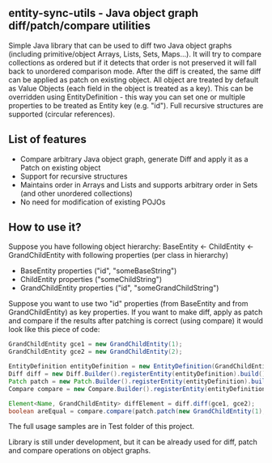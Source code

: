 ## entity-sync-utils - Java object graph diff/patch/compare utilities

Simple Java library that can be used to diff two Java object graphs (including primitive/object Arrays, Lists, Sets, Maps...). It will try to compare collections as ordered but if it detects that order is not preserved it will fall back to unordered comparison mode. After the diff is created, the same diff can be applied as patch on existing object. All object are treated by default as Value Objects (each field in the object is treated as a key). This can be overridden using EntityDefinition - this way you can set one or multiple properties to be treated as Entity key (e.g. "id"). Full recursive structures are supported (circular references).

## List of features

* Compare arbitrary Java object graph, generate Diff and apply it as a Patch on existing object
* Support for recursive structures
* Maintains order in Arrays and Lists and supports arbitrary order in Sets (and other unordered collections)
* No need for modification of existing POJOs

## How to use it?

Suppose you have following object hierarchy: BaseEntity <- ChildEntity <- GrandChildEntity with following properties (per class in hierarchy)

* BaseEntity properties ("id", "someBaseString")
* ChildEntity properties ("someChildString")
* GrandChildEntity properties ("id", "someGrandChildString")

Suppose you want to use two "id" properties (from BaseEntity and from GrandChildEntity) as key properties. If you want to make diff, apply as patch and compare if the results after patching is correct (using compare) it would look like this piece of code:

```java
GrandChildEntity gce1 = new GrandChildEntity(1);
GrandChildEntity gce2 = new GrandChildEntity(2);

EntityDefinition entityDefinition = new EntityDefinition(GrandChildEntity.class, "id").registerSuperclass(BaseEntity.class, "id");
Diff diff = new Diff.Builder().registerEntity(entityDefinition).build();
Patch patch = new Patch.Builder().registerEntity(entityDefinition).build();
Compare compare = new Compare.Builder().registerEntity(entityDefinition).build();

Element<Name, GrandChildEntity> diffElement = diff.diff(gce1, gce2);
boolean areEqual = compare.compare(patch.patch(new GrandChildEntity(1), diffElement), new GrandChildEntity(2));
```

The full usage samples are in Test folder of this project.

Library is still under development, but it can be already used for diff, patch and compare operations on object graphs.

